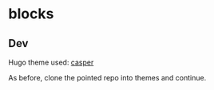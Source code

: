 # blocks

## Dev

Hugo theme used: [casper](https://themes.gohugo.io/casper/)

As before, clone the pointed repo into themes and continue.
